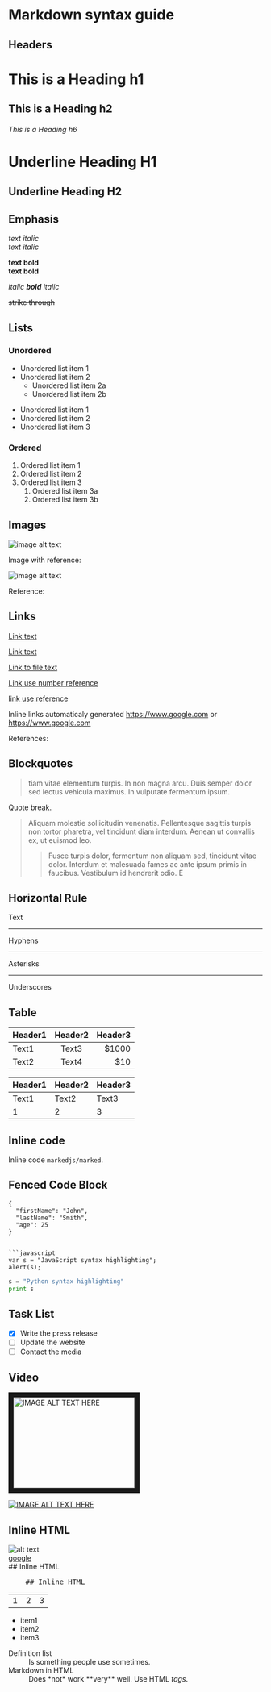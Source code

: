 # Markdown syntax guide

## Headers

# This is a Heading h1
## This is a Heading h2 
###### This is a Heading h6

Underline Heading H1
====================

Underline Heading H2
--------------------

## Emphasis

*text italic*  
_text italic_

**text bold**  
__text bold__

_italic **bold** italic_

~~strike through~~

## Lists

### Unordered

* Unordered list item 1
* Unordered list item 2
  * Unordered list item 2a
  * Unordered list item 2b

- Unordered list item 1
- Unordered list item 2
- Unordered list item 3

### Ordered

1. Ordered list item 1
1. Ordered list item 2
1. Ordered list item 3
   1. Ordered list item 3a
   1. Ordered list item 3b

## Images

![image alt text](https://dummyimage.com/100x100/000/fff "image title text")

Image with reference:

![image alt text][image]

Reference:

[image]: https://dummyimage.com/100x100/000/fff "image title text"

## Links

[Link text](https://www.google.com)

[Link text][link reference]

[Link to file text](../LICENSE.md)

[Link use number reference][1]

[link use reference]

Inline links automaticaly generated https://www.google.com or <https://www.google.com>

References:

[link reference]: https://www.google.com
[1]: https://www.google.com
[link use reference]: https://www.google.com

## Blockquotes

> tiam vitae elementum turpis. In non magna arcu. Duis semper dolor sed lectus vehicula maximus. In vulputate fermentum ipsum.

Quote break.

> Aliquam molestie sollicitudin venenatis. Pellentesque sagittis turpis non tortor pharetra, vel tincidunt diam interdum. Aenean ut convallis ex, ut euismod leo. 
>
>> Fusce turpis dolor, fermentum non aliquam sed, tincidunt vitae dolor. Interdum et malesuada fames ac ante ipsum primis in faucibus. Vestibulum id hendrerit odio. E

## Horizontal Rule

Text

---

Hyphens

***

Asterisks

___

Underscores

## Table

| Header1      | Header2       | Header3    |
| -----------  | :-----------: |-----------:|
| Text1        | Text3         |$1000       |
| Text2        | Text4         |$10         |


Header1 | Header2 | Header3
--- | --- | ---
Text1 | Text2 | Text3
1 | 2 | 3


## Inline code

Inline code `markedjs/marked`.

## Fenced Code Block

```
{
  "firstName": "John",
  "lastName": "Smith",
  "age": 25
}


```javascript
var s = "JavaScript syntax highlighting";
alert(s);
```
 
```python
s = "Python syntax highlighting"
print s
```

## Task List

- [x] Write the press release
- [ ] Update the website
- [ ] Contact the media

## Video


<a href="http://www.youtube.com/watch?feature=player_embedded&v=dQw4w9WgXcQ
" target="_blank"><img src="http://img.youtube.com/vi/dQw4w9WgXcQ/0.jpg" 
alt="IMAGE ALT TEXT HERE" width="240" height="180" border="10" /></a>


[![IMAGE ALT TEXT HERE](http://img.youtube.com/vi/dQw4w9WgXcQ/0.jpg)](http://www.youtube.com/watch?v=dQw4w9WgXcQ)


## Inline HTML

<div>
    <img src="https://dummyimage.com/100x100/000/fff" alt="alt text" title="title text"><br>
    <a href="https://www.google.com">google</a><br>
    <span>## Inline HTML</span>
</div>

<pre>
    ## Inline HTML
</pre>

<table>
    <tr>
        <td>1</td>
        <td>2</td>
        <td>3</td>
    </tr>
</table>

<ul>
    <li>item1</li>
    <li>item2</li>
    <li>item3</li>
</ul>

<dl>
  <dt>Definition list</dt>
  <dd>Is something people use sometimes.</dd>

  <dt>Markdown in HTML</dt>
  <dd>Does *not* work **very** well. Use HTML <em>tags</em>.</dd>
</dl>
